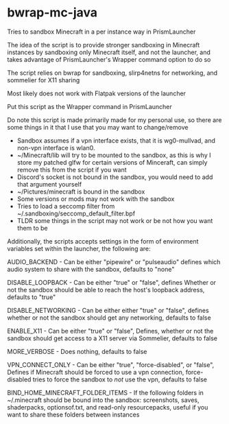 # bwrap-mc-java

Tries to sandbox Minecraft in a per instance way in PrismLauncher

The idea of the script is to provide stronger sandboxing in Minecraft instances by sandboxing only Minecraft itself, and not the launcher, and takes advantage of PrismLauncher's Wrapper command option to do so

The script relies on bwrap for sandboxing, slirp4netns for networking, and sommelier for X11 sharing

Most likely does not work with Flatpak versions of the launcher

Put this script as the Wrapper command in PrismLauncher 

Do note this script is made primarily made for my personal use, so there are some things in it that I use that you may want to change/remove

- Sandbox assumes if a vpn interface exists, that it is wg0-mullvad, and non-vpn interface is wlan0.
- ~/Minecraft/lib will try to be mounted to the sandbox, as this is why I store my patched glfw for certain versions of Minceraft, can simply remove this from the script if you want
- Discord's socket is not bound in the sandbox, you would need to add that argument yourself
- ~/Pictures/minecraft is bound in the sandbox
- Some versions or mods may not work with the sandbox
- Tries to load a seccomp filter from ~/.sandboxing/seccomp_default_filter.bpf
- TLDR some things in the script may not work or be not how you want them to be

Additionally, the scripts accepts settings in the form of environment variables set within the launcher, the following are:

AUDIO_BACKEND - Can be either "pipewire" or "pulseaudio" defines which audio system to share with the sandbox, defaults to "none"

DISABLE_LOOPBACK - Can be either "true" or "false", defines Whether or not the sandbox should be able to reach the host's loopback address, defaults to "true" 

DISABLE_NETWORKING - Can be either either "true" or "false", defines whether or not the sandbox should get any networking, defaults to false

ENABLE_X11 - Can be either "true" or "false", Defines, whether or not the sandbox should get access to a X11 server via Sommelier, defaults to false

MORE_VERBOSE - Does nothing, defaults to false

VPN_CONNECT_ONLY - Can be either "true", "force-disabled", or "false", Defines if Minecraft should be forced to use a vpn connection, force-disabled tries to force the sandbox to *not* use the vpn, defaults to false

BIND_HOME_MINECRAFT_FOLDER_ITEMS - If the following folders in ~/.minecraft should be bound into the sandbox: screenshots, saves, shaderpacks, optionsof.txt, and read-only resourcepacks, useful if you want to share these folders between instances
